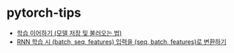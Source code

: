 # pytorch-tips

- [학습 이어하기 (모델 저장 및 불러오는 법)](model-save-and-load.md)
- [RNN 학습 시 (batch, seq, features) 입력을 (seq, batch, features)로 변환하기](transpose-batch-seq.md)
